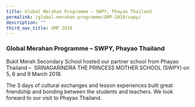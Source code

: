 ```yaml
---
title: Global Merahan Programme – SWPY, Phayao Thailand
permalink: /global-merahan-programme/GMP-2018/swpy/
description: ""
third_nav_title: GMP 2018
---
```

### Global Merahan Programme – SWPY, Phayao Thailand 

Bukit Merah Secondary School hosted our partner school from Phayao Thailand –  SRINAGARINDRA THE PRINCESS MOTHER SCHOOL (SWPY) on 5, 6 and 9 March 2018.

The 3 days of cultural exchanges and lesson experiences built great friendship and bonding between the students and teachers. We look forward to our visit to Phayao Thailand.
